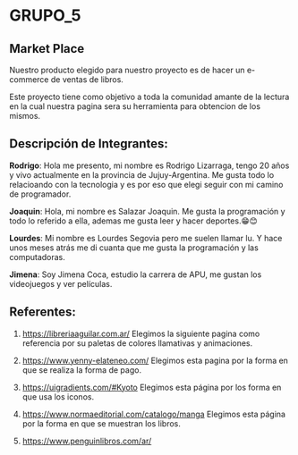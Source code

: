 # GRUPO_5
## Market Place

Nuestro producto elegido para nuestro proyecto es de hacer un e-commerce de ventas de libros.

Este proyecto tiene como objetivo a toda la comunidad amante de la lectura en la cual nuestra
pagina sera su herramienta para obtencion de los mismos.

## Descripción de Integrantes:

__Rodrigo__: Hola me presento, mi nombre es Rodrigo Lizarraga, tengo 20 años y vivo actualmente en la provincia de Jujuy-Argentina.
Me gusta todo lo relacioando con la tecnologia y es por eso  que elegi seguir con mi camino de programador. 

__Joaquin__: Hola, mi nombre es Salazar Joaquin. Me gusta la programación y todo lo referido a ella, ademas me gusta leer y hacer deportes.😁😊

__Lourdes__: Mi nombre es Lourdes Segovia pero me suelen llamar lu. Y hace unos meses atrás me di cuanta que me gusta la programación y las computadoras.

__Jimena__: Soy Jimena Coca, estudio la carrera de APU, me gustan los videojuegos y ver películas.

## Referentes:

1. https://libreriaaguilar.com.ar/
Elegimos la siguiente pagina como referencia por su paletas de colores llamativas y animaciones.

2. https://www.yenny-elateneo.com/
    Elegimos esta pagina por la forma en que se realiza la forma de pago.

3. https://uigradients.com/#Kyoto
    Elegimos esta página por los forma en que usa los iconos.

4. https://www.normaeditorial.com/catalogo/manga
   Elegimos esta página por la forma en que se muestran los libros.

5. https://www.penguinlibros.com/ar/
